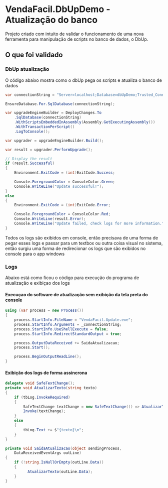 # VendaFacil.DbUpDemo - Atualização do banco
Projeto criado com intuito de validar o funcionamento de uma nova ferramenta para manipulação de scripts no banco de dados, o DbUp.

## O que foi validado
### DbUp atualização
O código abaixo mostra como o dbUp pega os scripts e atualiza o banco de dados
```c#
var connectionString = "Server=localhost;Database=dbUpDemo;Trusted_Connection=True;";

EnsureDatabase.For.SqlDatabase(connectionString);

var upgradeEngineBuilder = DeployChanges.To
    .SqlDatabase(connectionString)
    .WithScriptsEmbeddedInAssembly(Assembly.GetExecutingAssembly())
    .WithTransactionPerScript()
    .LogToConsole();

var upgrader = upgradeEngineBuilder.Build();

var result = upgrader.PerformUpgrade();

// Display the result
if (result.Successful)
{
    Environment.ExitCode = (int)ExitCode.Success;

    Console.ForegroundColor = ConsoleColor.Green;
    Console.WriteLine("Update successful!");
}
else
{
    Environment.ExitCode = (int)ExitCode.Error;

    Console.ForegroundColor = ConsoleColor.Red;
    Console.WriteLine(result.Error);
    Console.WriteLine("Update failed, check logs for more information.");
}
```
Todos os logs são exibidos em console, então precisava de uma forma de pegar esses logs e passar para um textbox ou outra coisa visual no sistema, então surgiu uma forma de redirecionar os logs que são exibidos no console para o app windows

### Logs
Abaixo está como ficou o código para execução do programa de atualização e exibiçao dos logs

#### Execuçao do software de atualização sem exibição da tela preta do console
```c#
using (var process = new Process())
{
    process.StartInfo.FileName = "VendaFacil.Update.exe";
    process.StartInfo.Arguments = _connectionString;
    process.StartInfo.UseShellExecute = false;
    process.StartInfo.RedirectStandardOutput = true;

    process.OutputDataReceived += SaidaAtualizacao;
    process.Start();

    process.BeginOutputReadLine();
}
```

#### Exibição dos logs de forma assincrona
```c#
delegate void SafeTextChange();
private void AtualizarTexto(string texto)
{
    if (tbLog.InvokeRequired)
    {
        SafeTextChange textChange = new SafeTextChange(() => AtualizarTexto(texto));
        Invoke(textChange);
    }
    else
    {
        tbLog.Text += $"{texto}\n";
    }
}

private void SaidaAtualizacao(object sendingProcess,
    DataReceivedEventArgs outLine)
{
    if (!string.IsNullOrEmpty(outLine.Data))
    {
          AtualizarTexto(outLine.Data);
    }
}
```

